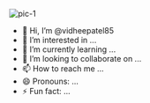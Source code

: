 ![pic-1](https://github.com/vidheepatel85/vidheepatel85/assets/157675448/e642ac9d-8b9c-45bb-95ea-3b3f9a043000)
- 👋 Hi, I’m @vidheepatel85
- 👀 I’m interested in ...
- 🌱 I’m currently learning ...
- 💞️ I’m looking to collaborate on ...
- 📫 How to reach me ...
- 😄 Pronouns: ...
- ⚡ Fun fact: ...

<!---
vidheepatel85/vidheepatel85 is a ✨ special ✨ repository because its `README.md` (this file) appears on your GitHub profile.
You can click the Preview link to take a look at your changes.
--->
